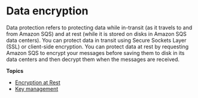 # Data encryption<a name="sqs-data-encryption"></a>

Data protection refers to protecting data while in\-transit \(as it travels to and from Amazon SQS\) and at rest \(while it is stored on disks in Amazon SQS data centers\)\. You can protect data in transit using Secure Sockets Layer \(SSL\) or client\-side encryption\. You can protect data at rest by requesting Amazon SQS to encrypt your messages before saving them to disk in its data centers and then decrypt them when the messages are received\.

**Topics**
+ [Encryption at Rest](sqs-server-side-encryption.md)
+ [Key management](sqs-key-management.md)
